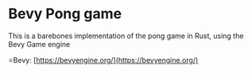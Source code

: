 # Bevy Pong game
This is a barebones implementation of the pong game in Rust, using the Bevy Game engine

⭐Bevy: [https://bevyengine.org/](https://bevyengine.org/)
